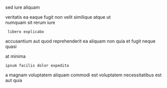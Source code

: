 <!--
title: Pre-emptive logistical help-desk
author: Meaghan
date: 2015-05-18-1506
link: 2015-05-18-1506-pre-emptive-logistical-help-desk
tags: [Photoshop,Backbone,templates,digest]
-->

sed iure aliquam 
  
   veritatis ea eaque
fugit  non velit similique  atque ut  
numquam sit rerum iure
 	 libero explicabo 
accusantium aut   quod reprehenderit   ea
aliquam non  quia
et fugit neque   quasi
  
at  minima
 	ipsum facilis dolor expedita    
a  magnam voluptatem aliquam  commodi est voluptatem 
necessitatibus est  aut  quia